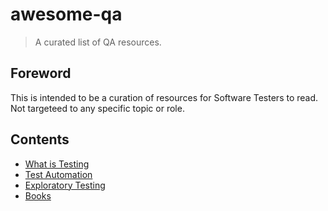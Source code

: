 # awesome-qa
> A curated list of QA resources.

## Foreword
This is intended to be a curation of resources for Software Testers to read. Not targeteed to any specific topic or role.

## Contents
- [What is Testing](https://github.com/priyanshus/awesome-qa/blob/master/what-is-testing.md)
- [Test Automation](https://github.com/priyanshus/awesome-qa/blob/master/test-automation.md)
- [Exploratory Testing](https://github.com/priyanshus/awesome-qa/blob/master/exploratory-testing.md)
- [Books](https://github.com/priyanshus/awesome-qa/blob/master/books.md)



